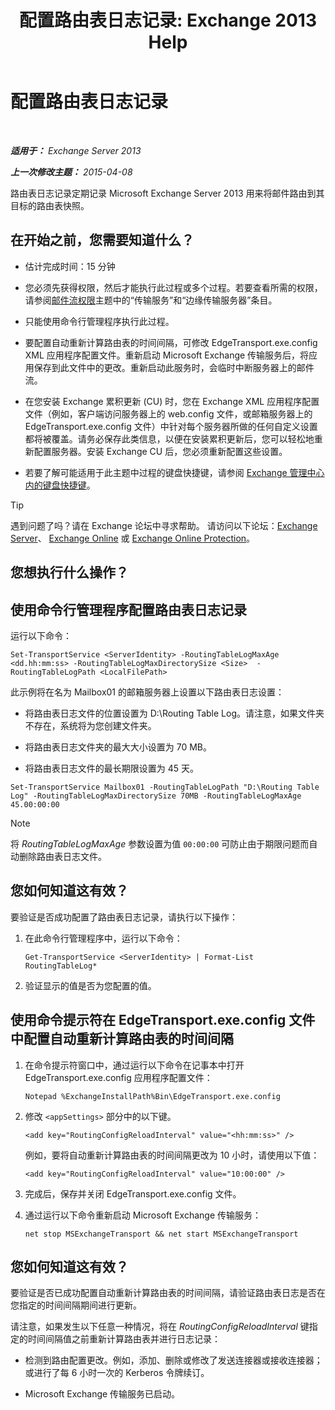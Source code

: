 ﻿---
title: '配置路由表日志记录: Exchange 2013 Help'
TOCTitle: 配置路由表日志记录
ms:assetid: 7184f8f7-4eb8-468a-aafe-b2d72868f820
ms:mtpsurl: https://technet.microsoft.com/zh-cn/library/Bb201696(v=EXCHG.150)
ms:contentKeyID: 50490822
ms.date: 01/11/2018
mtps_version: v=EXCHG.150
ms.translationtype: HT
---

# 配置路由表日志记录

 

_**适用于：** Exchange Server 2013_

_**上一次修改主题：** 2015-04-08_

路由表日志记录定期记录 Microsoft Exchange Server 2013 用来将邮件路由到其目标的路由表快照。

## 在开始之前，您需要知道什么？

  - 估计完成时间：15 分钟

  - 您必须先获得权限，然后才能执行此过程或多个过程。若要查看所需的权限，请参阅[邮件流权限](mail-flow-permissions-exchange-2013-help.md)主题中的“传输服务”和“边缘传输服务器”条目。

  - 只能使用命令行管理程序执行此过程。

  - 要配置自动重新计算路由表的时间间隔，可修改 EdgeTransport.exe.config XML 应用程序配置文件。重新启动 Microsoft Exchange 传输服务后，将应用保存到此文件中的更改。重新启动此服务时，会临时中断服务器上的邮件流。

  - 在您安装 Exchange 累积更新 (CU) 时，您在 Exchange XML 应用程序配置文件（例如，客户端访问服务器上的 web.config 文件，或邮箱服务器上的 EdgeTransport.exe.config 文件）中针对每个服务器所做的任何自定义设置都将被覆盖。请务必保存此类信息，以便在安装累积更新后，您可以轻松地重新配置服务器。安装 Exchange CU 后，您必须重新配置这些设置。

  - 若要了解可能适用于此主题中过程的键盘快捷键，请参阅 [Exchange 管理中心内的键盘快捷键](keyboard-shortcuts-in-the-exchange-admin-center-exchange-online-protection-help.md)。

> [!TIP]  
> 遇到问题了吗？请在 Exchange 论坛中寻求帮助。 请访问以下论坛：<a href="https://go.microsoft.com/fwlink/p/?linkid=60612">Exchange Server</a>、 <a href="https://go.microsoft.com/fwlink/p/?linkid=267542">Exchange Online</a> 或 <a href="https://go.microsoft.com/fwlink/p/?linkid=285351">Exchange Online Protection</a>。


## 您想执行什么操作？

## 使用命令行管理程序配置路由表日志记录

运行以下命令：

    Set-TransportService <ServerIdentity> -RoutingTableLogMaxAge <dd.hh:mm:ss> -RoutingTableLogMaxDirectorySize <Size>  -RoutingTableLogPath <LocalFilePath>

此示例将在名为 Mailbox01 的邮箱服务器上设置以下路由表日志设置：

  - 将路由表日志文件的位置设置为 D:\\Routing Table Log。请注意，如果文件夹不存在，系统将为您创建文件夹。

  - 将路由表日志文件夹的最大大小设置为 70 MB。

  - 将路由表日志文件的最长期限设置为 45 天。

<!-- end list -->

    Set-TransportService Mailbox01 -RoutingTableLogPath "D:\Routing Table Log" -RoutingTableLogMaxDirectorySize 70MB -RoutingTableLogMaxAge 45.00:00:00

> [!NOTE]  
> 将 <em>RoutingTableLogMaxAge</em> 参数设置为值 <code>00:00:00</code> 可防止由于期限问题而自动删除路由表日志文件。


## 您如何知道这有效？

要验证是否成功配置了路由表日志记录，请执行以下操作：

1.  在此命令行管理程序中，运行以下命令：
    
        Get-TransportService <ServerIdentity> | Format-List RoutingTableLog*

2.  验证显示的值是否为您配置的值。

## 使用命令提示符在 EdgeTransport.exe.config 文件中配置自动重新计算路由表的时间间隔

1.  在命令提示符窗口中，通过运行以下命令在记事本中打开 EdgeTransport.exe.config 应用程序配置文件：
    
        Notepad %ExchangeInstallPath%Bin\EdgeTransport.exe.config

2.  修改 `<appSettings>` 部分中的以下键。
    
        <add key="RoutingConfigReloadInterval" value="<hh:mm:ss>" />
    
    例如，要将自动重新计算路由表的时间间隔更改为 10 小时，请使用以下值：
    
        <add key="RoutingConfigReloadInterval" value="10:00:00" />

3.  完成后，保存并关闭 EdgeTransport.exe.config 文件。

4.  通过运行以下命令重新启动 Microsoft Exchange 传输服务：
    
        net stop MSExchangeTransport && net start MSExchangeTransport

## 您如何知道这有效？

要验证是否已成功配置自动重新计算路由表的时间间隔，请验证路由表日志是否在您指定的时间间隔期间进行更新。

请注意，如果发生以下任意一种情况，将在 *RoutingConfigReloadInterval* 键指定的时间间隔值之前重新计算路由表并进行日志记录：

  - 检测到路由配置更改。例如，添加、删除或修改了发送连接器或接收连接器；或进行了每 6 小时一次的 Kerberos 令牌续订。

  - Microsoft Exchange 传输服务已启动。

